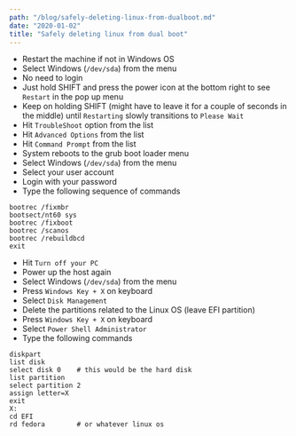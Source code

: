 ```yaml
---
path: "/blog/safely-deleting-linux-from-dualboot.md"
date: "2020-01-02"
title: "Safely deleting linux from dual boot"
---
```


- Restart the machine if not in Windows OS
- Select Windows (`/dev/sda`) from the menu
- No need to login
- Just hold SHIFT and press the power icon at the bottom right to see `Restart` in the pop up menu
- Keep on holding SHIFT (might have to leave it for a couple of seconds in the middle) until `Restarting` slowly transitions to `Please Wait`
- Hit `TroubleShoot` option from the list
- Hit `Advanced Options` from the list
- Hit `Command Prompt` from the list
- System reboots to the grub boot loader menu
- Select Windows (`/dev/sda`) from the menu
- Select your user account
- Login with your password
- Type the following sequence of commands
```
bootrec /fixmbr
bootsect/nt60 sys
bootrec /fixboot
bootrec /scanos
bootrec /rebuildbcd
exit
```
- Hit `Turn off your PC`
- Power up the host again
- Select Windows (`/dev/sda`) from the menu
- Press `Windows Key + X` on keyboard
- Select `Disk Management`
- Delete the partitions related to the Linux OS (leave EFI partition)
- Press `Windows Key + X` on keyboard 
- Select `Power Shell Administrator`
- Type the following commands
```
diskpart
list disk
select disk 0    # this would be the hard disk 
list partition  
select partition 2
assign letter=X
exit
X:
cd EFI
rd fedora        # or whatever linux os 
```
